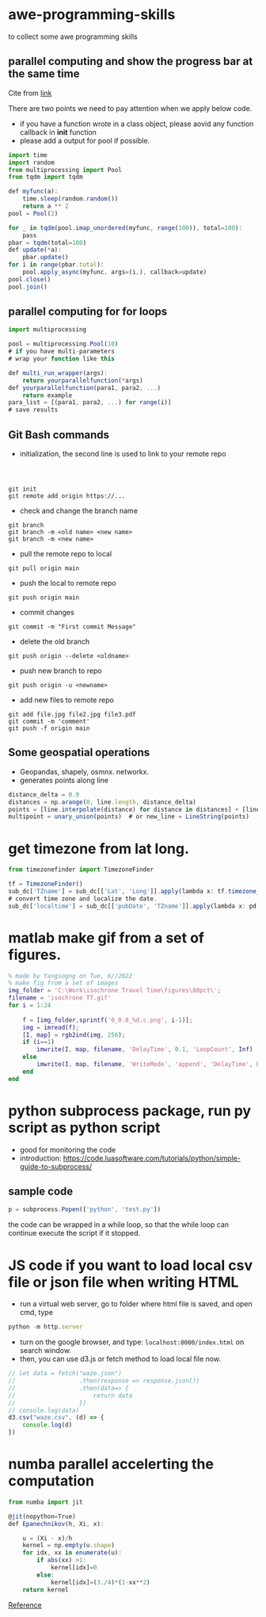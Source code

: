 # awe-programming-skills
to collect some awe programming skills


## parallel computing and show the progress bar at the same time 
Cite from [link](https://github.com/tqdm/tqdm/issues/484)

There are two points we need to pay attention when we apply below code.
* if you have a function wrote in a class object, please aovid any function callback in __init__ function 
* please add a output for pool if possible. 
```javascript
import time
import random
from multiprocessing import Pool
from tqdm import tqdm

def myfunc(a):
    time.sleep(random.random())
    return a ** 2
pool = Pool(2)

for _ in tqdm(pool.imap_unordered(myfunc, range(100)), total=100):
    pass
pbar = tqdm(total=100)
def update(*a):
    pbar.update()
for i in range(pbar.total):
    pool.apply_async(myfunc, args=(i,), callback=update)
pool.close()
pool.join()
```

## parallel computing for for loops
```javascript
import multiprocessing

pool = multiprocessing.Pool(10)
# if you have multi-parameters 
# wrap your function like this

def multi_run_wrapper(args):
    return yourparallelfunction(*args)
def yourparallelfunction(para1, para2, ...)
    return example
para_list = [(para1, para2, ...) for range(i)]
# save results
```


## Git Bash commands
* initialization, the second line is used to link to your remote repo
```



git init
git remote add origin https://...
```

* check and change the branch name
```
git branch
git branch -m <old name> <new name>
git branch -m <new name>
```
* pull the remote repo to local 
```
git pull origin main 
```
* push the local to remote repo
```
git push origin main
```
* commit changes
```
git commit -m "First commit Message"
```
* delete the old branch
```
git push origin --delete <oldname>
```
* push new branch to repo
```
git push origin -u <newname>
```
* add new files to remote repo
```
git add file.jpg file2.jpg file3.pdf
git commit -m 'comment'
git push -f origin main
```


## Some geospatial operations 
* Geopandas, shapely, osmnx. networkx.
* generates points along line 
```javascript
distance_delta = 0.9
distances = np.arange(0, line.length, distance_delta)
points = [line.interpolate(distance) for distance in distances] + [line.boundary[1]]
multipoint = unary_union(points)  # or new_line = LineString(points)
```

# get timezone from lat long.
```javascript
from timezonefinder import TimezoneFinder

tf = TimezoneFinder()
sub_dc['TZname'] = sub_dc[['Lat', 'Long']].apply(lambda x: tf.timezone_at(lng=x[1], lat=x[0]), axis=1)
# convert time zone and localize the date.
sub_dc['localtime'] = sub_dc[['pubDate', 'TZname']].apply(lambda x: pd.to_datetime(x[0], format='%a %b %d %H:%M:%S %z %Y').tz_convert(x[1]).tz_localize(None), axis=1)
```

# matlab make gif from a set of figures. 
```Matlab
% made by Yangsogng on Tue, 6//2022
% make fig from a set of images
img_folder = 'C:\Work\isochrone Travel Time\figures\80pct\';
filename = 'isochrone TT.gif'
for i = 1:24
    
    f = [img_folder,sprintf('0_0.8_%d.c.png', i-1)];
    img = imread(f);
    [I, map] = rgb2ind(img, 256);
    if (i==1)
        imwrite(I, map, filename, 'DelayTime', 0.1, 'LoopCount', Inf)
    else
        imwrite(I, map, filename, 'WriteMode', 'append', 'DelayTime', 0.1)
    end
end
```

# python subprocess package, run py script as python script
* good for monitoring the code
* introduction: https://code.luasoftware.com/tutorials/python/simple-guide-to-subprocess/
## sample code
```javascript
p = subprocess.Popen(['python', 'test.py'])
```
the code can be wrapped in a while loop, so that the while loop can continue execute the script if it stopped. 


# JS code if you want to load local csv file or json file when writing HTML 
* run a virtual web server, go to folder where html file is saved, and open cmd, type
```javascript
python -m http.server
```
* turn on the google browser, and type: `localhost:8000/index.html` on search window.
* then, you can use d3.js or fetch method to load local file now. 

```javascript
// let data = fetch("waze.json")
// 					.then(response => response.json())
// 					.then(data=> {
// 						return data
// 					})
// console.log(data)
d3.csv("waze.csv", (d) => {
    console.log(d)
})
```

# numba parallel accelerting the computation
```javascript
from numba import jit

@jit(nopython=True)
def Epanechnikov(h, Xi, x):

    u = (Xi - x)/h
    kernel = np.empty(u.shape)
    for idx, xx in enumerate(u):
        if abs(xx) >1:
            kernel[idx]=0
        else:
            kernel[idx]=(3./4)*(1-xx**2)
    return kernel
```
[Reference](https://numba.pydata.org/numba-examples/examples/density_estimation/kernel/results.html)

